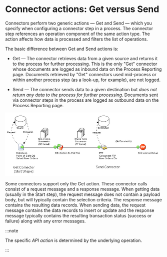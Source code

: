 # Connector actions: Get versus Send

<head>
  <meta name="guidename" content="Integration"/>
  <meta name="context" content="GUID-0ce9d9a7-9b6d-4c92-8999-da96c897d71b"/>
</head>


Connectors perform two generic actions — Get and Send — which you specify when configuring a connector step in a process. The connector step references an operation component of the same action type. The action affects how data is processed and filters the list of operations.

The basic difference between Get and Send actions is:

-   Get — The connector retrieves data from a given source and returns it to the process for further processing. This is the only "Get" connector whose documents are logged as inbound data on the Process Reporting page. Documents retrieved by "Get" connectors used mid-process or within another process step \(as a look-up, for example\), are not logged.

-   Send — The connector sends data to a given destination but *does not return any data to the process for further processing*. Documents sent via connector steps in the process are logged as outbound data on the Process Reporting page.


![Diagram showing the difference between the Get and Send actions in a simple process](../Images/other-dg-connector-get-vs-send_e7993ec7-a0ab-4f4f-8bdf-df88e5dca806.jpg)

Some connectors support only the Get action. These connector calls consist of a request message and a response message. When getting data \(usually in the Start step\), the request message does not contain a payload body, but will typically contain the selection criteria. The response message contains the resulting data records. When sending data, the request message contains the data records to insert or update and the response message typically contains the resulting transaction status \(success or failure\) along with any error messages.

:::note

The specific *API action* is determined by the underlying operation.

:::